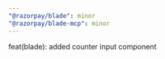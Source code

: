 ```yaml
---
"@razorpay/blade": minor
"@razorpay/blade-mcp": minor
---
```


feat(blade): added counter input component 

